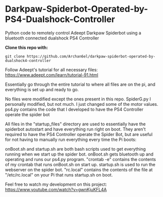 # Darkpaw-Spiderbot-Operated-by-PS4-Dualshock-Controller

Python code to remotely control Adeept Darkpaw Spiderbot using a bluetooth connected dualshock PS4 Controller

**Clone this repo with:**
```
git clone https://github.com/Archan6el/darkpaw-spiderbot-operated-by-dualshock4-controller
```

Follow Adeept's tutorial for all necessary files: https://www.adeept.com/learn/tutorial-91.html

Essentially go through the entire tutorial to where all files are on the pi, and everything is set up and ready to go.

No files were modified except the ones present in this repo. SpiderG.py I personally modified, but not much. I just changed some of the motor values. ps4.py contains the code that I developed to have the PS4 Controller operate the spider bot

All files in the "startup_files" directory are used to essentially have the spiderbot autostart and have everything run right on boot. They aren't required to have the PS4 Controller operate the Spider Bot, but are useful for not having to manually run everything every time the Pi boots:

onBoot.sh and startup.sh are both bash scripts used to get everything running when we start up the spider bot. onBoot.sh gets bluetooth up and operating and runs our ps4.py program. "crontab -e" contains the contents of my crontab that runs onBoot.sh on start up. startup.sh is used to run the webserver on the spider bot. "rc.local" contains the contents of the file at "/etc/rc.local" on your Pi that runs startup.sh on boot. 


Feel free to watch my development on this project: https://www.youtube.com/watch?v=gwnKjuKFL4A
